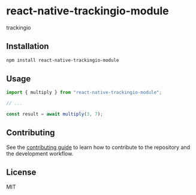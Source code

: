# react-native-trackingio-module

trackingio

## Installation

```sh
npm install react-native-trackingio-module
```

## Usage

```js
import { multiply } from "react-native-trackingio-module";

// ...

const result = await multiply(3, 7);
```

## Contributing

See the [contributing guide](CONTRIBUTING.md) to learn how to contribute to the repository and the development workflow.

## License

MIT
